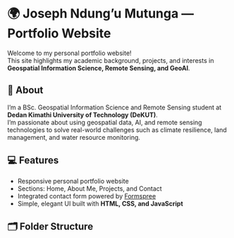 # 🌍 Joseph Ndung’u Mutunga — Portfolio Website

Welcome to my personal portfolio website!  
This site highlights my academic background, projects, and interests in **Geospatial Information Science, Remote Sensing, and GeoAI**.

## 🧭 About
I’m a BSc. Geospatial Information Science and Remote Sensing student at **Dedan Kimathi University of Technology (DeKUT)**.  
I’m passionate about using geospatial data, AI, and remote sensing technologies to solve real-world challenges such as climate resilience, land management, and water resource monitoring.

## 💻 Features
- Responsive personal portfolio website
- Sections: Home, About Me, Projects, and Contact
- Integrated contact form powered by [Formspree](https://formspree.io)
- Simple, elegant UI built with **HTML, CSS, and JavaScript**

## 🗂️ Folder Structure

